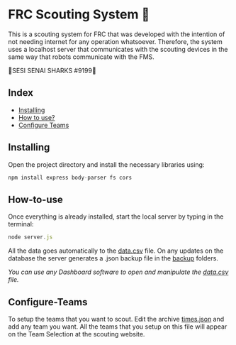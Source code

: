 # FRC Scouting System 🦈

This is a scouting system for FRC that was developed with the intention of not needing internet for any operation whatsoever. Therefore, the system uses a localhost server that communicates with the scouting devices in the same way that robots communicate with the FMS.

🦈SESI SENAI SHARKS #9199🦈

## Index

- [Installing](#installing)
- [How to use?](#How-to-use)
- [Configure Teams](#Configure-Teams)

## Installing

Open the project directory and install the necessary libraries using:
```javascript
npm install express body-parser fs cors
```

## How-to-use

Once everything is already installed, start the local server by typing in the terminal:
```javascript
node server.js
```
All the data goes automatically to the [data.csv](data.csv) file. On any updates on the database the server generates a .json backup file in the [backup](backup) folders.

*You can use any Dashboard software to open and manipulate the [data.csv](data.csv) file.*

## Configure-Teams
To setup the teams that you want to scout. Edit the archive [times.json](times.json) and add any team you want. All the teams that you setup on this file will appear on the Team Selection at the scouting website.